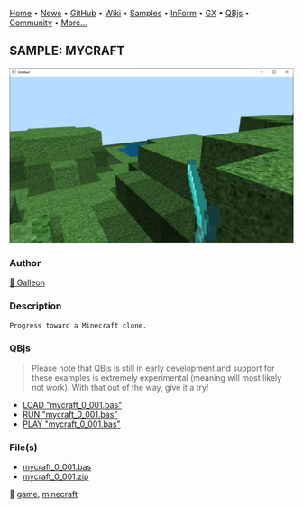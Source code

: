 [Home](https://qb64.com) • [News](../../news.md) • [GitHub](https://github.com/QB64Official/qb64) • [Wiki](https://github.com/QB64Official/qb64/wiki) • [Samples](../../samples.md) • [InForm](../../inform.md) • [GX](../../gx.md) • [QBjs](../../qbjs.md) • [Community](../../community.md) • [More...](../../more.md)

## SAMPLE: MYCRAFT

![screenshot.png](img/screenshot.png)

### Author

[🐝 Galleon](../galleon.md) 

### Description

```text
Progress toward a Minecraft clone.
```

### QBjs

> Please note that QBjs is still in early development and support for these examples is extremely experimental (meaning will most likely not work). With that out of the way, give it a try!

* [LOAD "mycraft_0_001.bas"](https://qbjs.org/index.html?src=https://qb64.com/samples/mycraft/src/mycraft_0_001.bas)
* [RUN "mycraft_0_001.bas"](https://qbjs.org/index.html?mode=auto&src=https://qb64.com/samples/mycraft/src/mycraft_0_001.bas)
* [PLAY "mycraft_0_001.bas"](https://qbjs.org/index.html?mode=play&src=https://qb64.com/samples/mycraft/src/mycraft_0_001.bas)

### File(s)

* [mycraft_0_001.bas](src/mycraft_0_001.bas)
* [mycraft_0_001.zip](src/mycraft_0_001.zip)

🔗 [game](../game.md), [minecraft](../minecraft.md)
